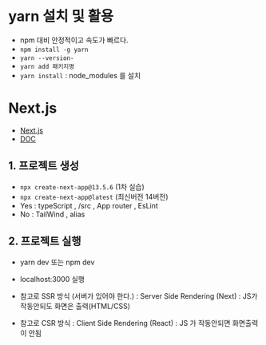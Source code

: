 # yarn 설치 및 활용

- npm 대비 안정적이고 속도가 빠르다.
- `npm install -g yarn`
- `yarn --version-`
- `yarn add 패키지명`
- `yarn install` : node_modules 를 설치

# Next.js

- [Next.js](https://nextjs.org/)
- [DOC](https://nextjs.org/docs)

## 1. 프로젝트 생성

- `npx create-next-app@13.5.6` (1차 실습)
- `npx create-next-app@latest` (최신버전 14버전)
- Yes : typeScript , /src , App router , EsLint
- No : TailWind , alias

## 2. 프로젝트 실행

- yarn dev 또는 npm dev
- localhost:3000 실행
- 참고로 SSR 방식 (서버가 있어야 한다.)
  : Server Side Rendering (Next)
  : JS가 작동안되도 화면은 출력(HTML/CSS)

- 참고로 CSR 방식 : Client Side Rendering (React)
  : JS 가 작동안되면 화면출력이 안됨
